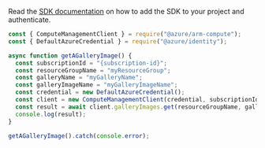Read the [SDK documentation](https://github.com/Azure/azure-sdk-for-js/blob/%40azure%2Farm-compute_17.3.1/sdk/compute/arm-compute/README.md) on how to add the SDK to your project and authenticate.

```javascript
const { ComputeManagementClient } = require("@azure/arm-compute");
const { DefaultAzureCredential } = require("@azure/identity");

async function getAGalleryImage() {
  const subscriptionId = "{subscription-id}";
  const resourceGroupName = "myResourceGroup";
  const galleryName = "myGalleryName";
  const galleryImageName = "myGalleryImageName";
  const credential = new DefaultAzureCredential();
  const client = new ComputeManagementClient(credential, subscriptionId);
  const result = await client.galleryImages.get(resourceGroupName, galleryName, galleryImageName);
  console.log(result);
}

getAGalleryImage().catch(console.error);
```
